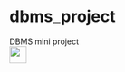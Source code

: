# dbms_project
DBMS mini project </br>
<img src="https://raw.githubusercontent.com/<OWNER>/<OWNER>/master/<GIF_NAME>.gif" width="30px">
